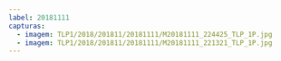 ```yaml
---
label: 20181111
capturas:
  - imagem: TLP1/2018/201811/20181111/M20181111_224425_TLP_1P.jpg
  - imagem: TLP1/2018/201811/20181111/M20181111_221321_TLP_1P.jpg
---
```


